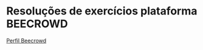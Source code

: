 # Resoluções de exercícios plataforma BEECROWD
[Perfil Beecrowd](https://www.beecrowd.com.br/judge/pt/profile/424268)
